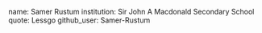 name: Samer Rustum 
institution: Sir John A Macdonald Secondary School
quote: Lessgo
github_user: Samer-Rustum
